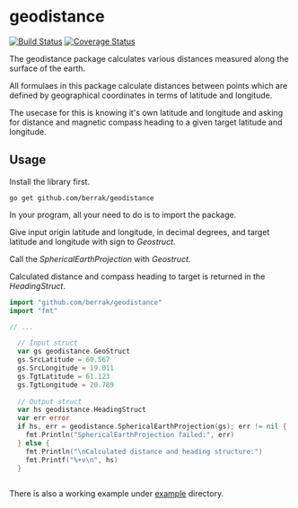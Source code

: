 # geodistance

[![Build Status](https://travis-ci.org/berrak/geodistance.svg?branch=master)](https://travis-ci.org/berrak/geodistance)
[![Coverage Status](https://coveralls.io/repos/github/berrak/geodistance/badge.svg?branch=master)](https://coveralls.io/github/berrak/geodistance?branch=master)

The geodistance package calculates various distances measured along the surface of the earth.

All formulaes in this package calculate distances between points which are defined by geographical coordinates in terms of latitude and longitude.

The usecase for this is knowing it's own latitude and longitude and asking for distance and magnetic compass heading to a given target latitude and longitude.

## Usage

Install the library first.

	go get github.com/berrak/geodistance

In your program, all your need to do is to import the package.

Give input origin latitude and longitude, in decimal degrees, and target latitude and longitude with sign to *Geostruct*.

Call the *SphericalEarthProjection* with *Geostruct*.

Calculated distance and compass heading to target is returned in the *HeadingStruct*.

~~~ go
import "github.com/berrak/geodistance"
import "fmt"

// ...

  // Input struct
  var gs geodistance.GeoStruct
  gs.SrcLatitude = 60.567
  gs.SrcLongitude = 19.011
  gs.TgtLatitude = 61.123
  gs.TgtLongitude = 20.789
  
  // Output struct
  var hs geodistance.HeadingStruct
  var err error
  if hs, err = geodistance.SphericalEarthProjection(gs); err != nil {
    fmt.Println("SphericalEarthProjection failed:", err)
  } else {
    fmt.Println("\nCalculated distance and heading structure:")
    fmt.Printf("%+v\n", hs)
  }
  
~~~

There is also a working example under [example](https://github.com/berrak/geodistance/tree/master/example) directory.

